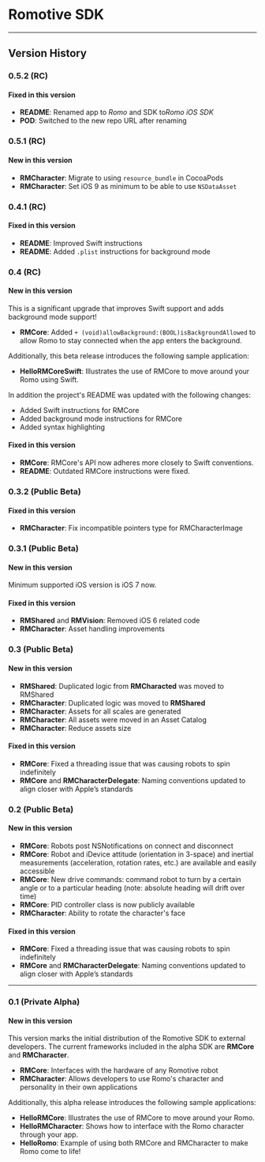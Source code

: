 # Romotive SDK
---
## Version History

### 0.5.2 (RC)
#### Fixed in this version
- **README**: Renamed app to *Romo* and SDK to*Romo iOS SDK*
- **POD**: Switched to the new repo URL after renaming

### 0.5.1 (RC)
#### New in this version
- **RMCharacter**: Migrate to using `resource_bundle` in CocoaPods
- **RMCharacter**: Set iOS 9 as minimum to be able to use `NSDataAsset`

### 0.4.1 (RC)
#### Fixed in this version
- **README**: Improved Swift instructions
- **README**: Added `.plist` instructions for background mode

### 0.4 (RC)
#### New in this version
This is a significant upgrade that improves Swift support and adds background mode support! 

- **RMCore**: Added `+ (void)allowBackground:(BOOL)isBackgroundAllowed` to allow Romo to stay connected when the app enters the background.

Additionally, this beta release introduces the following sample application:

- **HelloRMCoreSwift**: Illustrates the use of RMCore to move around your Romo using Swift.

In addition the project's README was updated with the following changes:
- Added Swift instructions for RMCore
- Added background mode instructions for RMCore
- Added syntax highlighting

#### Fixed in this version
- **RMCore**: RMCore's API now adheres more closely to Swift conventions. 
- **README**: Outdated RMCore instructions were fixed.

### 0.3.2 (Public Beta)
#### Fixed in this version
- **RMCharacter**: Fix incompatible pointers type for RMCharacterImage

### 0.3.1 (Public Beta)
#### New in this version
Minimum supported iOS version is iOS 7 now.

#### Fixed in this version
- **RMShared** and **RMVision**: Removed iOS 6 related code
- **RMCharacter**: Asset handling improvements

### 0.3 (Public Beta)
#### New in this version
- **RMShared**: Duplicated logic from **RMCharacted** was moved to RMShared
- **RMCharacter**: Duplicated logic was moved to **RMShared**
- **RMCharacter**: Assets for all scales are generated
- **RMCharacter**: All assets were moved in an Asset Catalog
- **RMCharacter**: Reduce assets size

#### Fixed in this version
- **RMCore**: Fixed a threading issue that was causing robots to spin indefinitely
- **RMCore** and **RMCharacterDelegate**: Naming conventions updated to align closer with Apple’s standards

### 0.2 (Public Beta)
#### New in this version
- **RMCore**: Robots post NSNotifications on connect and disconnect
- **RMCore**: Robot and iDevice attitude (orientation in 3-space) and inertial measurements (acceleration, rotation rates, etc.) are available and easily accessible 
- **RMCore**: New drive commands: command robot to turn by a certain angle or to a particular heading (note: absolute heading will drift over time)
- **RMCore**: PID controller class is now publicly available
- **RMCharacter**: Ability to rotate the character's face

#### Fixed in this version
- **RMCore**: Fixed a threading issue that was causing robots to spin indefinitely
- **RMCore** and **RMCharacterDelegate**: Naming conventions updated to align closer with Apple’s standards

---
### 0.1 (Private Alpha)
#### New in this version
This version marks the initial distribution of the Romotive SDK to external developers. The current frameworks included in the alpha SDK are **RMCore** and **RMCharacter**.

- **RMCore**: Interfaces with the hardware of any Romotive robot
- **RMCharacter**: Allows developers to use Romo's character and personality in their own applications

Additionally, this alpha release introduces the following sample applications:

- **HelloRMCore**: Illustrates the use of RMCore to move around your Romo.
- **HelloRMCharacter**: Shows how to interface with the Romo character through your app.
- **HelloRomo**: Example of using both RMCore and RMCharacter to make Romo come to life!
